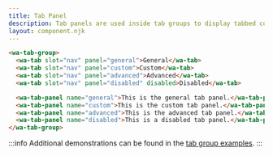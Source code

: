 ```yaml
---
title: Tab Panel
description: Tab panels are used inside tab groups to display tabbed content.
layout: component.njk
---
```


```html {.example}
<wa-tab-group>
  <wa-tab slot="nav" panel="general">General</wa-tab>
  <wa-tab slot="nav" panel="custom">Custom</wa-tab>
  <wa-tab slot="nav" panel="advanced">Advanced</wa-tab>
  <wa-tab slot="nav" panel="disabled" disabled>Disabled</wa-tab>

  <wa-tab-panel name="general">This is the general tab panel.</wa-tab-panel>
  <wa-tab-panel name="custom">This is the custom tab panel.</wa-tab-panel>
  <wa-tab-panel name="advanced">This is the advanced tab panel.</wa-tab-panel>
  <wa-tab-panel name="disabled">This is a disabled tab panel.</wa-tab-panel>
</wa-tab-group>
```

:::info
Additional demonstrations can be found in the [tab group examples](/components/tab-group).
:::
